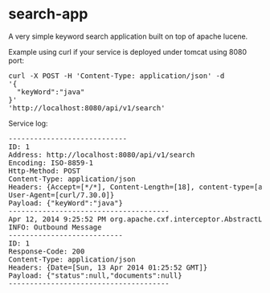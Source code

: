 search-app
==========

A very simple keyword search application built on top of apache lucene.

<p>Example using curl if your service is deployed under tomcat using 8080 port:</p>

<pre>curl -X POST -H 'Content-Type: application/json' -d 
'{
  "keyWord":"java"
}' 
'http://localhost:8080/api/v1/search'
</pre>

Service log: 

<pre>
----------------------------
ID: 1
Address: http://localhost:8080/api/v1/search
Encoding: ISO-8859-1
Http-Method: POST
Content-Type: application/json
Headers: {Accept=[*/*], Content-Length=[18], content-type=[application/json], Host=[localhost:8080], 
User-Agent=[curl/7.30.0]}
Payload: {"keyWord":"java"}
--------------------------------------
Apr 12, 2014 9:25:52 PM org.apache.cxf.interceptor.AbstractLoggingInterceptor log
INFO: Outbound Message
---------------------------
ID: 1
Response-Code: 200
Content-Type: application/json
Headers: {Date=[Sun, 13 Apr 2014 01:25:52 GMT]}
Payload: {"status":null,"documents":null}
--------------------------------------
</pre>
